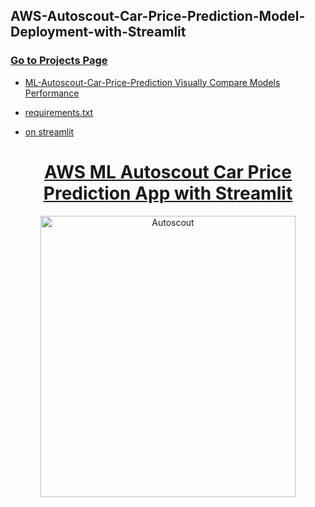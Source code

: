 ## AWS-Autoscout-Car-Price-Prediction-Model-Deployment-with-Streamlit

### [Go to Projects Page](https://github.com/celik-muhammed/50P-AWS-Model-Deployment-Prediction-App/blob/master/README.md)

- [ML-Autoscout-Car-Price-Prediction Visually Compare Models Performance](https://github.com/celik-muhammed/ML-Autoscout-Car-Price-Prediction-Project/blob/master/README.md 'ML-Autoscout-Car-Price-Prediction')
- [requirements.txt](./requirements.txt 'requirements.txt')

- [on streamlit](https://celik-muhammed-aws-autoscout-car-price-prediction-mo-app-4mzrh3.streamlitapp.com/)

<div align="center">

# [AWS ML Autoscout Car Price Prediction App with Streamlit](http://54.204.253.204:8501 'ML Autoscout Car Price Prediction App with Streamlit')
<a href='http://54.204.253.204:8501'><img src='https://user-images.githubusercontent.com/94930605/192065963-bd1a9b7a-3be6-4b6e-8b7d-0b3a0e9063c0.png' alt='Autoscout' title='ML-Autoscout-Car-Price-Prediction' width=90%, height=450></a>
</div>
